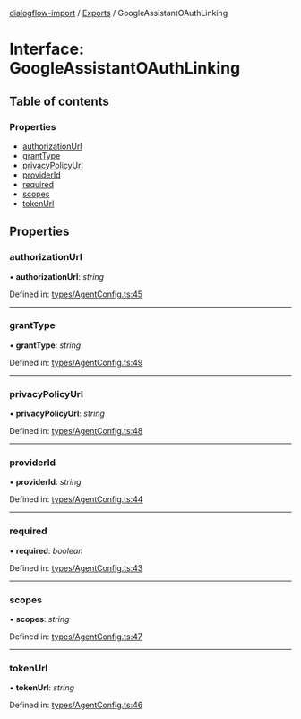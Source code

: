 [dialogflow-import](../README.md) / [Exports](../modules.md) / GoogleAssistantOAuthLinking

# Interface: GoogleAssistantOAuthLinking

## Table of contents

### Properties

- [authorizationUrl](googleassistantoauthlinking.md#authorizationurl)
- [grantType](googleassistantoauthlinking.md#granttype)
- [privacyPolicyUrl](googleassistantoauthlinking.md#privacypolicyurl)
- [providerId](googleassistantoauthlinking.md#providerid)
- [required](googleassistantoauthlinking.md#required)
- [scopes](googleassistantoauthlinking.md#scopes)
- [tokenUrl](googleassistantoauthlinking.md#tokenurl)

## Properties

### authorizationUrl

• **authorizationUrl**: *string*

Defined in: [types/AgentConfig.ts:45](https://github.com/edupsousa/dialogflow-import/blob/cb3143e/src/types/AgentConfig.ts#L45)

___

### grantType

• **grantType**: *string*

Defined in: [types/AgentConfig.ts:49](https://github.com/edupsousa/dialogflow-import/blob/cb3143e/src/types/AgentConfig.ts#L49)

___

### privacyPolicyUrl

• **privacyPolicyUrl**: *string*

Defined in: [types/AgentConfig.ts:48](https://github.com/edupsousa/dialogflow-import/blob/cb3143e/src/types/AgentConfig.ts#L48)

___

### providerId

• **providerId**: *string*

Defined in: [types/AgentConfig.ts:44](https://github.com/edupsousa/dialogflow-import/blob/cb3143e/src/types/AgentConfig.ts#L44)

___

### required

• **required**: *boolean*

Defined in: [types/AgentConfig.ts:43](https://github.com/edupsousa/dialogflow-import/blob/cb3143e/src/types/AgentConfig.ts#L43)

___

### scopes

• **scopes**: *string*

Defined in: [types/AgentConfig.ts:47](https://github.com/edupsousa/dialogflow-import/blob/cb3143e/src/types/AgentConfig.ts#L47)

___

### tokenUrl

• **tokenUrl**: *string*

Defined in: [types/AgentConfig.ts:46](https://github.com/edupsousa/dialogflow-import/blob/cb3143e/src/types/AgentConfig.ts#L46)
